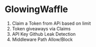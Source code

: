 # GlowingWaffle

1. Claim a Token from APi based on limit
2. Token giveaways via Claims
3. API Key Github Leak Detection
4. Middleware Path Allow/Block

